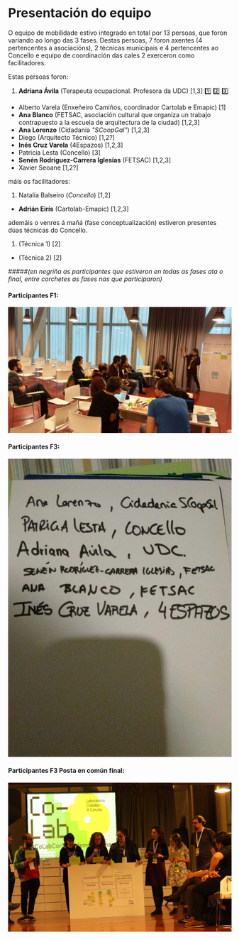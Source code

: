 # Presentación do equipo

O equipo de mobilidade estivo integrado en total por 13 persoas, que foron variando ao longo das 3 fases. Destas persoas, 7 foron axentes (4 pertencentes a asociacións), 2 técnicas municipais e 4 pertencentes ao Concello e equipo de coordinación das cales 2 exerceron como facilitadores.

Estas persoas foron:

1. **Adriana Ávila** (Terapeuta ocupacional. Profesora da UDC) [1,3] :one: :two: :three:
- Alberto Varela (Enxeñeiro Camiños, coordinador Cartolab e Emapic)  [1]
- **Ana Blanco** (FETSAC, asociación cultural que organiza un trabajo contrapuesto a la escuela de arquitectura de la ciudad) [1,2,3]
- **Ana Lorenzo** (Cidadanía *"SCoopGal"*) [1,2,3]
- Diego (Arquitecto Técnico) [1,2?]
- **Inés Cruz Varela** (4Espazos) [1,2,3]
- Patricia Lesta (Concello) [3]
- **Senén Rodríguez-Carrera Iglesias** (FETSAC) [1,2,3]
- Xavier Seoane [1,2?]

máis os facilitadores:

1. Natalia Balseiro (*Concello*) [1,2]
- **Adrián Eirís** (Cartolab-Emapic) [1,2,3]

ademáis o venres á mañá (fase conceptualización) estiveron presentes dúas técnicas do Concello.

1. (Técnica 1) [2]
- (Técnica 2) [2]

#####*(en negriña as participantes que estiveron en todas as fases ata o final, entre corchetes as fases nas que participaron)*

#### Participantes F1:
![participantesF1](contextualizar/imaxes/benchmarking_proceso.jpg)

#### Participantes F3:
![participantesF3](prototipar/imaxes/lista_grupo_final.jpg)

#### Participantes F3 Posta en común final:
![participantesF3-posta_comun](prototipar/imaxes/Posta_Comun_IMG_3111.jpg)
